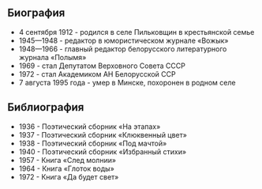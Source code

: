 ﻿---
name: Максим Танк (Евгений Иванович Скурко)
yearsoflife: 04.09.1912—07.08.1995
birthplace: Пильковщина, Минская область
description: Белорусский советский поэт, переводчик, государственный деятель
src: https://upload.wikimedia.org/wikipedia/be/c/c2/MTank.jpg
video: https://www.youtube.com/watch?v=hsAADM21bx8
gallery:
  [
    https://encrypted-tbn0.gstatic.com/images?q=tbn%3AANd9GcSvIN-ceFloLIsozMPCup_HyiF3M7h9Eb6qWd2wrUQZv_4XsWf4,
    https://encrypted-tbn0.gstatic.com/images?q=tbn%3AANd9GcT77yRBZ5bZQhqp_XYSYHahppozQ61dJCRqyUnRZ4vchuq4CUU5,
    https://encrypted-tbn0.gstatic.com/images?q=tbn%3AANd9GcSVaIxQbST9Hgf_fyXJ7wBGFvF4PR2OXdRTY6CDpijdXsRkjEv_,
    https://encrypted-tbn0.gstatic.com/images?q=tbn%3AANd9GcRPVm4TXt4w3s1nC7xMEZds-FkmJgUl6Ee9WXghdOG3m3g7YWKC,
  ]
---

## Биография

- 4 сентября 1912 - родился в селе Пильковщин в крестьянской семье
- 1945—1948 - редактор в юмористическом журнале «Вожык»
- 1948—1966 - главный редактор белорусского литературного журнала «Полымя»
- 1969 - стал Депутатом Верховного Совета СССР
- 1972 - стал Академиком АН Белорусской ССР
- 7 августа 1995 года - умер в Минске, похоронен в родном селе

## Библиография

- 1936 - Поэтический сборник «На этапах»
- 1937 - Поэтический сборник «Клюквенный цвет»
- 1938 - Поэтический сборник «Под мачтой»
- 1940 - Поэтический сборник «Избранный стихи»
- 1957 - Книга «След молнии»
- 1964 - Книга «Глоток воды»
- 1972 - Книга «Да будет свет»
